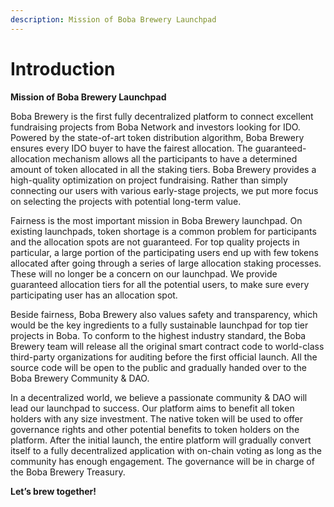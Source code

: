 ```yaml
---
description: Mission of Boba Brewery Launchpad
---
```


# Introduction

**Mission of Boba Brewery Launchpad**

Boba Brewery is the first fully decentralized platform to connect excellent fundraising projects from Boba Network and investors looking for IDO. Powered by the state-of-art token distribution algorithm, Boba Brewery ensures every IDO buyer to have the fairest allocation. The guaranteed-allocation mechanism allows all the participants to have a determined amount of token allocated in all the staking tiers. Boba Brewery provides a high-quality optimization on project fundraising. Rather than simply connecting our users with various early-stage projects, we put more focus on selecting the projects with potential long-term value.

Fairness is the most important mission in Boba Brewery launchpad. On existing launchpads, token shortage is a common problem for participants and the allocation spots are not guaranteed. For top quality projects in particular, a large portion of the participating users end up with few tokens allocated after going through a series of large allocation staking processes. These will no longer be a concern on our launchpad. We provide guaranteed allocation tiers for all the potential users, to make sure every participating user has an allocation spot.

Beside fairness, Boba Brewery also values safety and transparency, which would be the key ingredients to a fully sustainable launchpad for top tier projects in Boba. To conform to the highest industry standard, the Boba Brewery team will release all the original smart contract code to world-class third-party organizations for auditing before the first official launch. All the source code will be open to the public and gradually handed over to the Boba Brewery Community & DAO.

In a decentralized world, we believe a passionate community & DAO will lead our launchpad to success. Our platform aims to benefit all token holders with any size investment. The native token will be used to offer governance rights and other potential benefits to token holders on the platform. After the initial launch, the entire platform will gradually convert itself to a fully decentralized application with on-chain voting as long as the community has enough engagement. The governance will be in charge of the Boba Brewery Treasury.

**Let’s brew together!**
